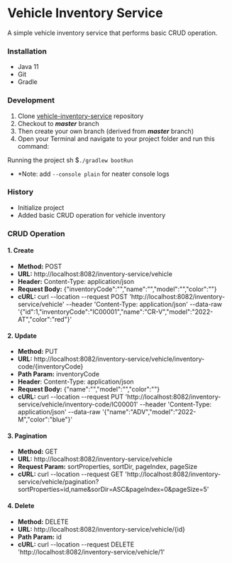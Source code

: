 # Vehicle Inventory Service
A simple vehicle inventory service that performs basic CRUD operation.

### Installation
- Java 11
- Git
- Gradle

### Development

1. Clone [vehicle-inventory-service](https://github.com/alvindan/inventory-service.git) repository
2. Checkout to ***master*** branch
3. Then create your own branch (derived from ***master*** branch)
5. Open your Terminal and navigate to your project folder and run this command:

Running the project
sh
$`./gradlew bootRun`

* *Note: add `--console plain` for neater console logs

### History
- Initialize project
- Added basic CRUD operation for vehicle inventory

### CRUD Operation

#### 1. Create
- **Method:** POST
- **URL:** http://localhost:8082/inventory-service/vehicle
- **Header:** Content-Type: application/json
- **Request Body:** {"inventoryCode":"","name":"","model":"","color":""}
- **cURL:** curl --location --request POST 'http://localhost:8082/inventory-service/vehicle' --header 'Content-Type: application/json' --data-raw '{"id":1,"inventoryCode":"IC00001","name":"CR-V","model":"2022-AT","color":"red"}'
	
#### 2. Update
- **Method:** PUT
- **URL:** http://localhost:8082/inventory-service/vehicle/inventory-code/{inventoryCode}
- **Path Param:** inventoryCode
- **Header**: Content-Type: application/json
- **Request Body:** {"name":"","model":"","color":""}
- **cURL:** curl --location --request PUT 'http://localhost:8082/inventory-service/vehicle/inventory-code/IC00001' --header 'Content-Type: application/json' --data-raw '{"name":"ADV","model":"2022-M","color":"blue"}'

#### 3. Pagination

- **Method:** GET
- **URL:** http://localhost:8082/inventory-service/vehicle
- **Request Param:** sortProperties, sortDir, pageIndex, pageSize
- **cURL:** curl --location --request GET 'http://localhost:8082/inventory-service/vehicle/pagination?sortProperties=id,name&sorDir=ASC&pageIndex=0&pageSize=5'

#### 4. Delete

- **Method:** DELETE
- **URL:** http://localhost:8082/inventory-service/vehicle/{id}
- **Path Param:** id
- **cURL:** curl --location --request DELETE 'http://localhost:8082/inventory-service/vehicle/1'



